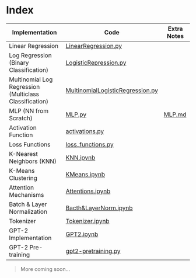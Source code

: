 # Index

| Implementation | Code | Extra Notes |
|----------------|-----------|-------------|
| Linear Regression | [LinearRegression.py](https://github.com/gauravreddy08/everything-from-scratch/blob/main/LinearRegression.py) | |
| Log Regression (Binary Classification) | [LogisticRepression.py](https://github.com/gauravreddy08/everything-from-scratch/blob/main/LogisticRepression.py) | |
| Multinomial Log Regression (Multiclass Classification) | [MultinomialLogisticRegression.py](https://github.com/gauravreddy08/everything-from-scratch/blob/main/MultinomialLogisticRegression.py) | |
| MLP (NN from Scratch) | [MLP.py](https://github.com/gauravreddy08/everything-from-scratch/blob/main/MLP.py) | [MLP.md](https://github.com/gauravreddy08/everything-from-scratch/blob/main/notes/MLP.md) |
| Activation Function | [activations.py](https://github.com/gauravreddy08/everything-from-scratch/blob/main/utils/activations.py) | |
| Loss Functions | [loss_functions.py](https://github.com/gauravreddy08/everything-from-scratch/blob/main/utils/loss_functions.py) | |
| K-Nearest Neighbors (KNN) | [KNN.ipynb](https://github.com/gauravreddy08/everything-from-scratch/blob/main/KNN.ipynb) | |
| K-Means Clustering | [KMeans.ipynb](https://github.com/gauravreddy08/everything-from-scratch/blob/main/KMeans.ipynb) | |
| Attention Mechanisms | [Attentions.ipynb](https://github.com/gauravreddy08/everything-from-scratch/blob/main/Attentions.ipynb) | |
| Batch & Layer Normalization | [Bacth&LayerNorm.ipynb](https://github.com/gauravreddy08/everything-from-scratch/blob/main/Bacth&LayerNorm.ipynb) | |
| Tokenizer | [Tokenizer.ipynb](https://github.com/gauravreddy08/everything-from-scratch/blob/main/Tokenizer.ipynb) | |
| GPT-2 Implementation | [GPT2.ipynb](https://github.com/gauravreddy08/everything-from-scratch/blob/main/GPT2.ipynb) | |
| GPT-2 Pre-training | [gpt2-pretraining.py](https://github.com/gauravreddy08/everything-from-scratch/blob/main/gpt2-pretraining.py) | |

>More coming soon... 
